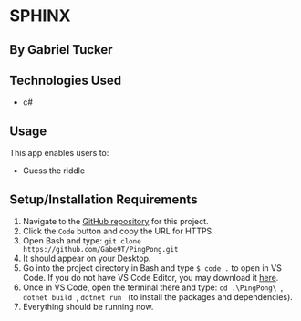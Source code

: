 # SPHINX

## By Gabriel Tucker

## Technologies Used
- c#


## Usage
This app enables users to:
- Guess the riddle 

## Setup/Installation Requirements 
1. Navigate to the [GitHub repository](https://github.com/Gabe9T/PingPong.git) for this project.
2. Click the `Code` button and copy the URL for HTTPS.
3. Open Bash and type: `git clone https://github.com/Gabe9T/PingPong.git`
4. It should appear on your Desktop.
5. Go into the project directory in Bash and type `$ code .` to open in VS Code. If you do not have VS Code Editor, you may download it [here](https://code.visualstudio.com/).
6. Once in VS Code, open the terminal there and type: `cd .\PingPong\ `, `dotnet build `,  `dotnet run ` (to install the packages and dependencies).
7. Everything should be running now.
